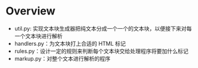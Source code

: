 # Overview 

- util.py: 实现文本块生成器把纯文本分成一个一个的文本块，以便接下来对每一个文本块进行解析
- handlers.py：为文本块打上合适的 HTML 标记
- rules.py：设计一定的规则来判断每个文本块交给处理程序将要加什么标记
- markup.py：对整个文本进行解析的程序

